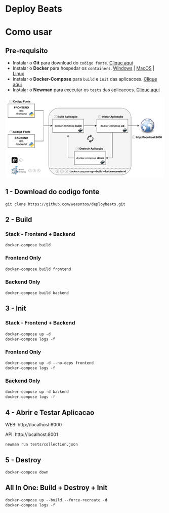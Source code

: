 # Deploy Beats


# Como usar

## Pre-requisito

* Instalar o **Git** para download do `codigo fonte`. [Clique aqui](https://git-scm.com/downloads)
* Instalar o **Docker** para hospedar os `containers`. [Windows](https://docs.docker.com/docker-for-windows/install/) | [MacOS](https://docs.docker.com/docker-for-mac/install/) | [Linux](https://docs.docker.com/install/linux/docker-ce/ubuntu/)
* Instalar o **Docker-Compose** para `build` e `init` das aplicacoes. [Clique aqui](https://docs.docker.com/compose/install/)
* Instalar o **Newman** para executar os `tests` das aplicacoes. [Clique aqui](https://learning.getpostman.com/docs/postman/collection_runs/command_line_integration_with_newman/)


![stack](stack.png)

## 1 - Download do codigo fonte

```
git clone https://github.com/weesntos/deploybeats.git
```

## 2 - Build

### Stack - Frontend + Backend
```
docker-compose build
```

### Frontend Only
```
docker-compose build frontend
```

### Backend Only
```
docker-compose build backend
```

## 3 - Init

### Stack - Frontend + Backend
```
docker-compose up -d
docker-compose logs -f
```

### Frontend Only
```
docker-compose up -d --no-deps frontend
docker-compose logs -f
```

### Backend Only
```
docker-compose up -d backend
docker-compose logs -f
```

## 4 - Abrir e Testar Aplicacao
WEB: http://localhost:8000

API: http://localhost:8001

```
newman run tests/collection.json
```


## 5 - Destroy
```
docker-compose down
```

## All In One: Build + Destroy + Init
```
docker-compose up --build --force-recreate -d
docker-compose logs -f
```
